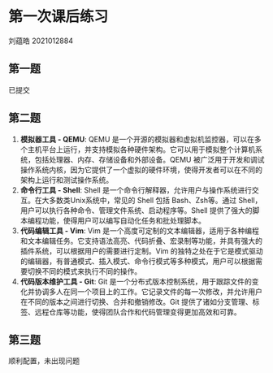 # 第一次课后练习

刘蕴皓 2021012884

## 第一题

已提交



## 第二题

1. **模拟器工具 - QEMU**: QEMU 是一个开源的模拟器和虚拟机监控器，可以在多个主机平台上运行，并支持模拟各种硬件架构。它可以用于模拟整个计算机系统，包括处理器、内存、存储设备和外部设备。QEMU 被广泛用于开发和调试操作系统内核，因为它提供了一个虚拟的硬件环境，使得开发者可以在不同的架构上运行和测试操作系统。
2. **命令行工具 - Shell**: Shell 是一个命令行解释器，允许用户与操作系统进行交互。在大多数类Unix系统中，常见的 Shell 包括 Bash、Zsh等。通过 Shell，用户可以执行各种命令、管理文件系统、启动程序等。Shell 提供了强大的脚本编程功能，使得用户可以编写自动化任务和批处理脚本。
3. **代码编辑工具 - Vim**: Vim 是一个高度可定制的文本编辑器，适用于各种编程和文本编辑任务。它支持语法高亮、代码折叠、宏录制等功能，并具有强大的插件系统，可以根据用户的需要进行定制。Vim 的独特之处在于它是模式驱动的编辑器，有普通模式、插入模式、命令行模式等多种模式，用户可以根据需要切换不同的模式来执行不同的操作。
4. **代码版本维护工具 - Git**: Git 是一个分布式版本控制系统，用于跟踪文件的变化并协调多人在同一个项目上的工作。它记录文件的每一次修改，并允许用户在不同的版本之间进行切换、合并和撤销修改。Git 提供了诸如分支管理、标签、远程仓库等功能，使得团队合作和代码管理变得更加高效和可靠。

## 第三题

顺利配置，未出现问题